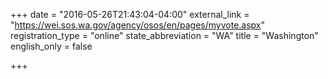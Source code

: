 +++
date = "2016-05-26T21:43:04-04:00"
external_link = "https://wei.sos.wa.gov/agency/osos/en/pages/myvote.aspx"
registration_type = "online"
state_abbreviation = "WA"
title = "Washington"
english_only = false 

+++
